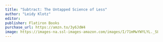 ```yaml
---
title: "Subtract: The Untapped Science of Less"
author: "Leidy Klotz"
editor:
publisher: Flatiron Books
purchase_url: https://amzn.to/3y6JdW4
image: https://images-na.ssl-images-amazon.com/images/I/71mMwYWYLYL._SL75_.jpg
---
```

